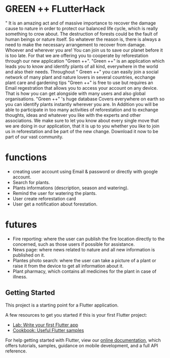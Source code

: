 # GREEN ++ FLutterHack

" It is an amazing act and of massive importance to recover the damage cause to nature in order to protect our balanced life cycle, which is really something to crow about.
The destruction of forests could be the fault of human beings or nature itself. So whatever the reason is, there is always a need to make the necessary arrangement to recover from damage. Whoever and wherever you are! You can join us to save our planet before it is too late. For that we are offering you to cooperate by reforestation through our new application "Green ++".
"Green ++" is an application which leads you to know and identify plants of all kind, everywhere in the world and also their needs.
Throughout " Green ++" you can easily join a social network of many plant and nature lovers in several countries, ecchange plant care and gardening tips
   "Green ++" is free to use but requires an Email regestration that allows you to access your account on any device. That is how you can get alongside with many users and also global organisations.
  "Green ++" 's huge database Covers everywhere on earth so you can identify plants instantly wherever you are.
In Addition you will be able to participate in too many activities of reforestation and to exchange thoughts, ideas and whatever you like with the experts and other associations.
We make sure to let you know about every single move that we are doing in our application, that it is up to you whether you like to join us in reforestation and be part of  the new change. 
 Download it now to be part of our vast community.
 
 # functions
 
- creating user account using Email & password or directly with google account.
- Search for plants.
- Plants informations (description, season and watering).
- Remind the user for watering the plants.
- User create reforestation card
- User get a notification about forestation.
 
 # futures
 
- Fire reporting: where the user can publish the fire location directly to the concerned, such as those users if possible for assistance.
- News page: where news related to nature and all new information is published on it.
- Plantes photo search: where the user can take a picture of a plant or raise it from the device to get all information about it.
- Plant pharmacy, which contains all medicines for the plant in case of illness.

## Getting Started

This project is a starting point for a Flutter application.

A few resources to get you started if this is your first Flutter project:

- [Lab: Write your first Flutter app](https://flutter.dev/docs/get-started/codelab)
- [Cookbook: Useful Flutter samples](https://flutter.dev/docs/cookbook)

For help getting started with Flutter, view our
[online documentation](https://flutter.dev/docs), which offers tutorials,
samples, guidance on mobile development, and a full API reference.
